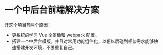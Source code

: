 # 一个中后台前端解决方案

开这个项目有两个原因：

- 更系统的学习 Vue 全家桶和 webpack 配置。
- 搭建一个中后台模版，并且对常用功能组件化，以便以后碰到相似需求能够快速搭建开发环境，不要重复自己。
